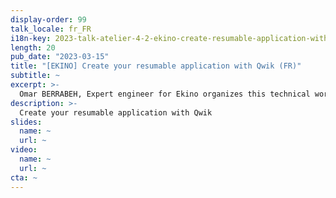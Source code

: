 ```yaml
---
display-order: 99
talk_locale: fr_FR
i18n-key: 2023-talk-atelier-4-2-ekino-create-resumable-application-with-qwik
length: 20
pub_date: "2023-03-15"
title: "[EKINO] Create your resumable application with Qwik (FR)"
subtitle: ~
excerpt: >-
  Omar BERRABEH, Expert engineer for Ekino organizes this technical workshow : create your resumable application with Qwik
description: >-
  Create your resumable application with Qwik
slides:
  name: ~
  url: ~
video:
  name: ~
  url: ~
cta: ~
---
```

